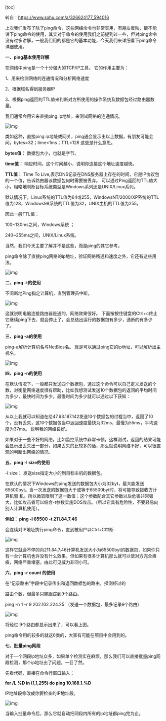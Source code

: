 [toc]

转自：https://www.sohu.com/a/326624177_594016



上次我们发布了除了ping命令，这些网络命令也非常实用，有朋友反映，能不能讲下ping命令的使用，其实对于命令的使用我们之前提到过一些，但对ping命令没有过多讲解，一般我们用的都是它的基本功能，今天我们来详细看下ping命令详细使用。

**一、ping基本使用详解**

在网络中ping是一个十分强大的TCP/IP工具。 它的作用主要为：

1、用来检测网络的连通情况和分析网络速度

2、根据域名得到服务器IP

3、根据ping返回的TTL值来判断对方所使用的操作系统及数据包经过路由器数量。

我们通常会用它来直接ping ip地址，来测试网络的连通情况。

![img](http://5b0988e595225.cdn.sohucs.com/images/20190713/e75da7a03ab44602b733ee7aa862737b.JPG)

类如这种，直接ping ip地址或网关，ping通会显示出以上数据，有朋友可能会问，bytes=32；time<1ms；TTL=128 这些是什么意思。

**bytes值：** 数据包大小，也就是字节。

**time值：** 响应时间，这个时间越小，说明你连接这个地址速度越快。

**TTL值：** Time To Live,表示DNS记录在DNS服务器上存在的时间，它是IP协议包的一个值，告诉路由器该数据包何时需要被丢弃。 可以通过Ping返回的TTL值大小，粗略地判断目标系统类型是Windows系列还是UNIX/Linux系列。

默认情况下，Linux系统的TTL值为64或255，WindowsNT/2000/XP系统的TTL值为128，Windows98系统的TTL值为32，UNIX主机的TTL值为255。

因此一般TTL值：

100~130ms之间，Windows系统 ；

240~255ms之间，UNIX/Linux系统。

当然，我们今天主要了解并不是这些，而是ping的其它参考。

ping命令除了直接ping网络的ip地址，验证网络畅通和速度之外，它还有这些用法。

![img](http://5b0988e595225.cdn.sohucs.com/images/20190713/45e4596e7dfc45e08f0efeba3f41067e.JPG)

**二、ping -t的使用**

不间断地Ping指定计算机，直到管理员中断。

![img](http://5b0988e595225.cdn.sohucs.com/images/20190713/09b3a0ec45ab4cf2b5cc626acd4e5f9a.JPG)

这就说明电脑连接路由器是通的，网络效果很好。 下面按按住键盘的Ctrl+c终止它继续ping下去，就会停止了，会总结出运行的数据包有多少，通断的有多少了。

**三、ping -a的使用**

ping-a解析计算机名与NetBios名。 就是可以通过ping它的ip地址，可以解析出主机名。

![img](http://5b0988e595225.cdn.sohucs.com/images/20190713/e98af1d89937401697092e6092a2bd81.JPG)

**四、ping -n的使用**

在默认情况下，一般都只发送四个数据包，通过这个命令可以自己定义发送的个数，对衡量网络速度很有帮助，比如我想测试发送10个数据包的返回的平均时间为多少，最快时间为多少，最慢时间为多少就可以通过以下获知：

![img](http://5b0988e595225.cdn.sohucs.com/images/20190713/029a313eb06b44adaab6958888d3418c.JPG)

从以上我就可以知道在给47.93.187.142发送10个数据包的过程当中，返回了10个，没有丢失，这10个数据包当中返回速度最快为32ms，最慢为55ms，平均速度为37ms。 说明我的网络良好。

如果对于一些不好的网络，比如监控系统中非常卡顿，这样测试，返回的结果可能会显示出丢失出一部分，如果丢失的比较多的话，那么就说明网络不好，可以很直观的判断出网络的情况。

**五、ping -l size的使用**

-l size： 发送size指定大小的到目标主机的数据包。

在默认的情况下Windows的ping发送的数据包大小为32byt，最大能发送65500byt。当一次发送的数据包大于或等于65500byt时，将可能导致接收方计算机宕 机。所以微软限制了这一数值；这个参数配合其它参数以后危害非常强大，比如攻击者可以结合-t参数实施DOS攻击。（所以它具有危险性，不要轻易向别人计算机使用）。

**例如： ping -l 65500 -t 211.84.7.46**

会连续对IP地址执行ping命令，直到被用户以Ctrl+C中断.

![img](http://5b0988e595225.cdn.sohucs.com/images/20190713/32702937ce52496e8a3eb642c81c1521.JPG)

这样它就会不停的向211.84.7.46计算机发送大小为65500byt的数据包，如果你只有一台计算机也许没有什么效果，但如果有很多计算机那么就可以使对方完全瘫痪，网络严重堵塞，由此可见威力非同小可。

**六、ping -r count 的使用**

在“记录路由”字段中记录传出和返回数据包的路由，探测经过的

路由个数，但最多只能跟踪到9个路由。

ping -n 1 -r 9 202.102.224.25 （发送一个数据包，最多记录9个路由）

![img](http://5b0988e595225.cdn.sohucs.com/images/20190713/8e662bc8ae7f4afd8ca3bc9e2dc011bb.JPG)

将经过 9个路由都显示出来了，可以看上图。

ping命令用的较多的就这6类的，大家有可能在项目中会用到的。

**七、批量ping网段**

对于一个网段ip地址众多，如果单个检测实在麻烦，那么我们可以直接批量ping网段检测，那个ip地址出了问题，一目了然。

先看代码，直接在命令行窗口输入：

**for /L %D in (1,1,255) do ping 10.168.1.%D**

IP地址段修改成你要检查的IP地址段。

![img](http://5b0988e595225.cdn.sohucs.com/images/20190713/7c807169a5c34dc889edb28beab8be17.JPG)

当输入批量命令后，那么它就自动把网段内所有的ip地址都ping完为止。


